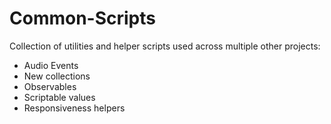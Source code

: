 # Common-Scripts
Collection of utilities and helper scripts used across multiple other projects:
- Audio Events
- New collections
- Observables
- Scriptable values
- Responsiveness helpers
